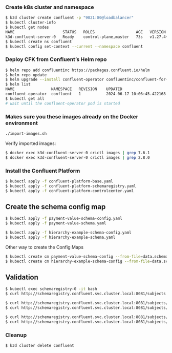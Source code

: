 ### Create k8s cluster and namespace

```bash
$ k3d cluster create confluent -p "9021:80@loadbalancer"
$ kubectl cluster-info
$ kubectl get nodes
NAME                     STATUS   ROLES                  AGE   VERSION
k3d-confluent-server-0   Ready    control-plane,master   73s   v1.27.4+k3s1
$ kubectl create ns confluent
$ kubectl config set-context --current --namespace confluent
```

### Deploy CFK from Confluent’s Helm repo

```bash
$ helm repo add confluentinc https://packages.confluent.io/helm
$ helm repo update
$ helm upgrade --install confluent-operator confluentinc/confluent-for-kubernetes --set kRaftEnabled=true
$ helm list
NAME              	NAMESPACE	REVISION	UPDATED                              	STATUS  	CHART                            	APP VERSION
confluent-operator	confluent	1       	2024-06-17 10:06:45.422168 +0200 CEST	deployed	confluent-for-kubernetes-0.921.20	2.8.2
$ kubectl get all
# wait until the confluent-operator pod is started
```

### Makes sure you these images already on the Docker environment

```bash
./import-images.sh
```

Verify imported images:

```bash
$ docker exec k3d-confluent-server-0 crictl images | grep 7.6.1
$ docker exec k3d-confluent-server-0 crictl images | grep 2.8.0
```


### Install the Confluent Platform

```bash
$ kubectl apply -f confluent-platform-base.yaml
$ kubectl apply -f confluent-platform-schemaregistry.yaml
$ kubectl apply -f confluent-platform-controlcenter.yaml
```

## Create the schema config map

```bash
$ kubectl apply -f payment-value-schema-config.yaml
$ kubectl apply -f payment-value-schema.yaml
```

```bash
$ kubectl apply -f hierarchy-example-schema-config.yaml
$ kubectl apply -f hierarchy-example-schema.yaml
```

Other way to create the Config Maps

```bash
$ kubectl create cm payment-value-schema-config --from-file=data.schema=payment-value-schema.json --dry-run=client -o yaml
$ kubectl create cm hierarchy-example-schema-config --from-file=data.schema=hierarchy-example-schema.json --dry-run=client -o yaml
```

## Validation

```bash
$ kubectl exec schemaregistry-0 -it bash
$ curl http://schemaregistry.confluent.svc.cluster.local:8081/subjects

$ curl http://schemaregistry.confluent.svc.cluster.local:8081/subjects/payment-value-schema/versions
$ curl http://schemaregistry.confluent.svc.cluster.local:8081/subjects/payment-value-schema/versions/1/schema

$ curl http://schemaregistry.confluent.svc.cluster.local:8081/subjects/hierarchy-value/versions
$ curl http://schemaregistry.confluent.svc.cluster.local:8081/subjects/hierarchy-value/versions/1/schema
```

### Cleanup 

```bash
$ k3d cluster delete confluent
```